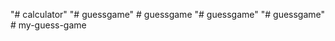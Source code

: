 "# calculator" 
"# guessgame" 
#   g u e s s g a m e  
 "# guessgame" 
"# guessgame" 
#   m y - g u e s s - g a m e  
 